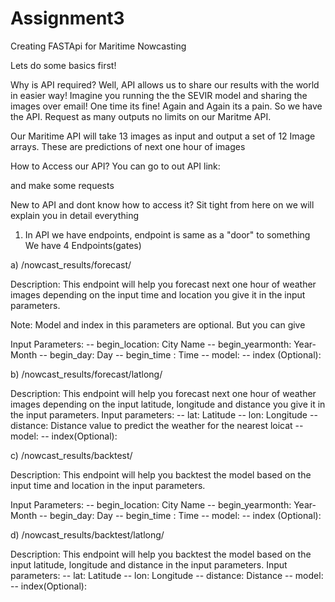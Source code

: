Assignment3
==============================

Creating FASTApi for Maritime Nowcasting

Lets do some basics first! 

Why is API required?
Well, API allows us to share our results with the world in easier way!
Imagine you running the the SEVIR model and sharing the images over email! One time its fine! Again and Again its a pain.
So we have the API. Request as many outputs no limits on our Maritme API.

Our Maritime API will take 13 images as input and output a set of 12 Image arrays. These are predictions of next one hour of images

How to Access our API?
You can go to out API link: 

and make some requests

New to API and dont know how to access it? Sit tight from here on we will explain you in detail everything

1) In API we have endpoints, endpoint is same as a "door" to something
We have 4 Endpoints(gates)

a) /nowcast_results/forecast/

Description: This endpoint will help you forecast next one hour of weather images depending on the input time and location you give it in the input parameters.

Note: Model and index in this parameters are optional. But you can give 

Input Parameters: 
    -- begin_location: City Name
    -- begin_yearmonth: Year-Month
    -- begin_day: Day
    -- begin_time : Time
    -- model: 
    -- index (Optional):

b) /nowcast_results/forecast/latlong/

Description: This endpoint will help you forecast next one hour of weather images depending on the input latitude, longitude and distance you give it in the input parameters.
Input parameters:
    -- lat: Latitude
    -- lon: Longitude
    -- distance: Distance value to predict the weather for the nearest loicat
    -- model:
    -- index(Optional): 


c) /nowcast_results/backtest/

Description: This endpoint will help you backtest the model based on the input time and location in the input parameters.

Input Parameters: 
    -- begin_location: City Name
    -- begin_yearmonth: Year-Month
    -- begin_day: Day
    -- begin_time : Time
    -- model: 
    -- index (Optional):


d) /nowcast_results/backtest/latlong/

Description: This endpoint will help you backtest the model based on the input latitude, longitude and distance in the input parameters.
Input parameters:
    -- lat: Latitude
    -- lon: Longitude
    -- distance: Distance 
    -- model:
    -- index(Optional): 


